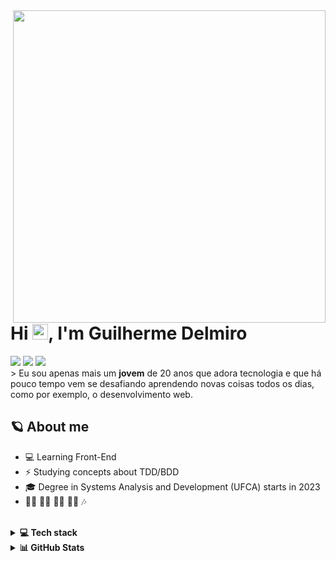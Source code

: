 <img align="right" height="500em" src="https://raw.githubusercontent.com/gist/guilhermehub12/6087a503a929fd6c2b96285dd442f69d/raw/6d6a881c2f02278973328b12eedfd5aafed174b1/github-card.svg">
<h1>Hi <img width="25px" src="https://raw.githubusercontent.com/kaueMarques/kaueMarques/master/hi.gif">, I'm Guilherme Delmiro</h1>
  <div>
    <a href="mailto:guilhermedelmiro11@gmail.com" target="_blank"><img src="https://img.shields.io/badge/-Gmail-D14836?style=for-the-badge&amp;logo=gmail&amp;logoColor=white" target="_blank"></a>  
    <a href="https://www.linkedin.com/in/guilhermedelmiro/" target="_blank"><img src="https://img.shields.io/badge/-LinkedIn-0077B5?style=for-the-badge&amp;logo=linkedin&amp;logoColor=white" target="_blank"></a> 
    <a href="https://codepen.io/guilhermee12/" target="_blank"><img src="https://img.shields.io/badge/-CodePen.io-000000?style=for-the-badge&amp;logo=codepen&amp;logoColor=white" target="_blank"></a> 
   </div>
> Eu sou apenas mais um <b>jovem</b> de 20 anos que adora tecnologia e que há pouco tempo vem se desafiando aprendendo novas coisas todos os dias, como por exemplo, o desenvolvimento web.

<br />

## 🪐 About me
  - 💻 Learning Front-End
  - :zap: Studying concepts about TDD/BDD
  - 🎓 Degree in Systems Analysis and Development (UFCA) starts in 2023
  - 🏊‍♂️ 🚴‍♂️ 🏃‍♂️ 🏋️‍♂️ 🎶

<br />

<details>
  <summary><b>💻 Tech stack</b></summary>
    
  ## 🤿 Technologies:
  - HTML5
  - CSS3
  - JavaScript

  ## 🤓 Learnin':
  - ReactJS
  - TailwindCSS
  - Sass
  - PostgreSQL

  ## 🔬 Tools:
  - Git
  - Figma
  - Trello
  - Linux
  - Notion
  
</details>

<details>
  <summary><b>📊 GitHub Stats</b></summary>
  <br/>
  <a href="https://github.com/guilhermehub12">
    <div>
  <img height="180em" src="https://github-readme-streak-stats.herokuapp.com/?user=guilhermehub12&theme=blue-green"/>
    </div>
    <div>
    <img height="100%" src="https://github-readme-stats.vercel.app/api/top-langs/?username=guilhermehub12&theme=blue-green"/>
      </div>
      <div>
  <img height="180em" src="https://github-readme-stats.vercel.app/api?username=guilhermehub12&theme=blue-green"/>
        </div>
</a>
</details>

 <!-- ![Snake Animation](https://github.com/guilhermehub12/guilhermehub12/blob/output/github-contribution-grid-snake.svg) -->
